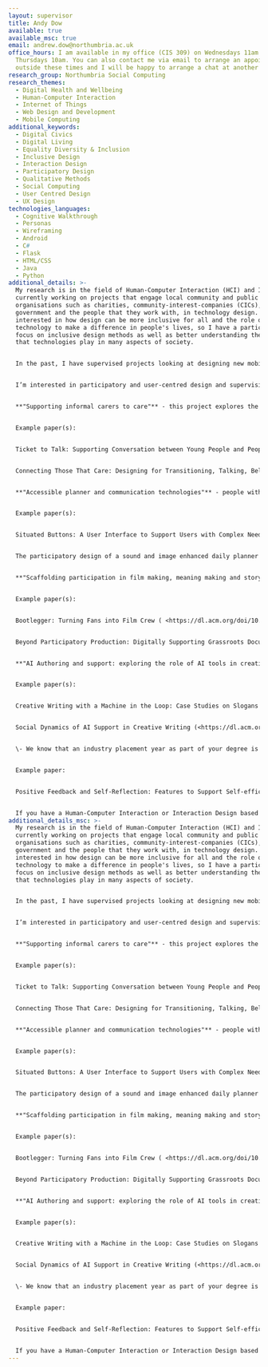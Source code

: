 ```yaml
---
layout: supervisor
title: Andy Dow
available: true
available_msc: true
email: andrew.dow@northumbria.ac.uk
office_hours: I am available in my office (CIS 309) on Wednesdays 11am and
  Thursdays 10am. You can also contact me via email to arrange an appointment
  outside these times and I will be happy to arrange a chat at another time.
research_group: Northumbria Social Computing
research_themes:
  - Digital Health and Wellbeing
  - Human-Computer Interaction
  - Internet of Things
  - Web Design and Development
  - Mobile Computing
additional_keywords:
  - Digital Civics
  - Digital Living
  - Equality Diversity & Inclusion
  - Inclusive Design
  - Interaction Design
  - Participatory Design
  - Qualitative Methods
  - Social Computing
  - User Centred Design
  - UX Design
technologies_languages:
  - Cognitive Walkthrough
  - Personas
  - Wireframing
  - Android
  - C#
  - Flask
  - HTML/CSS
  - Java
  - Python
additional_details: >-
  My research is in the field of Human-Computer Interaction (HCI) and I am
  currently working on projects that engage local community and public sector
  organisations such as charities, community-interest-companies (CICs), local
  government and the people that they work with, in technology design. I am
  interested in how design can be more inclusive for all and the role of
  technology to make a difference in people's lives, so I have a particular
  focus on inclusive design methods as well as better understanding the role
  that technologies play in many aspects of society.


  In the past, I have supervised projects looking at designing new mobile applications supporting people and their support workers/families with their health or wellbeing, or designing new ways to deliver public or charity services in new and innovative ways. Other topics I have supervised include investigations into using IoT technologies to improve citizen experience of the urban environment and NLP projects visualising public opinion about particular issues.


  I’m interested in participatory and user-centred design and supervising HCI projects, some projects of interest to me include:


  **"Supporting informal carers to care"** - this project explores the role of technology to help informal carers (a role increasingly people are having to do for their older friends and family, often while juggling busy lives) to care for loved ones.


  Example paper(s):


  Ticket to Talk: Supporting Conversation between Young People and People with Dementia through Digital Media ( <https://dl.acm.org/doi/10.1145/3173574.3173949>)


  Connecting Those That Care: Designing for Transitioning, Talking, Belonging and Escaping ( <https://dl.acm.org/doi/10.1145/3025453.3025715>)


  **"Accessible planner and communication technologies"** - people with a cognitive impairment, learning disability may struggle to use existing calendar applications or digital networking/communication tech. From innovative conversational agent use (Alexa, Google Home) to more intuitive, visual ways of reminding people about important events, this project explores how can we design a more inclusive way of keeping people on top of their schedule.


  Example paper(s):


  Situated Buttons: A User Interface to Support Users with Complex Needs and Promote Independent Living ( <https://dl.acm.org/doi/10.1145/3411763.3451828>)


  The participatory design of a sound and image enhanced daily planner for people with aphasia (<https://dl.acm.org/doi/abs/10.1145/985692.985744>)


  **"Scaffolding participation in film making, meaning making and story telling."** - stories are everywhere and digital film is a fantastic medium for communicating ideas and capturing the voice of citizens in society. This project explores the use of digital tech in demystifying and supporting the process of capturing and telling stories that matter in new and innovative ways. We all have access to digital tools for capturing and sharing video in a variety of ways, how can this be used to impact society and make positive change for good?


  Example paper(s):


  Bootlegger: Turning Fans into Film Crew ( <https://dl.acm.org/doi/10.1145/2702123.2702229>)


  Beyond Participatory Production: Digitally Supporting Grassroots Documentary (<https://dl.acm.org/doi/10.1145/2745197.2755518>)


  **"AI Authoring and support: exploring the role of AI tools in creative writing"** - Increasingly the power for AI tools is available to all and this extends to the creative sphere, where Amazon have recently limited the number of books authors can upload to sell on their platform to 3 a day such is the increase in productivity. Using AIs in creative processes is still problematic, with issues relating to the threat to authenticity and creativity, yet the potential is there for them to offer support. This project looks at designing an interface that allows seamless integration of AI tools for creativity support into the creative writers' practice.


  Example paper(s):


  Creative Writing with a Machine in the Loop: Case Studies on Slogans and Stories (<https://dl.acm.org/doi/10.1145/3172944.3172983>)


  Social Dynamics of AI Support in Creative Writing (<https://dl.acm.org/doi/10.1145/3544548.3580782>)


  \- We know that an industry placement year as part of your degree is extremely valuable, yet not all students are able to do one. There are many challenges to address, how to find them, where to find advice on securing them, understanding the related processes and getting guidance about them. And there are many more challenges once on placement. This project explores simple digital solutions to make placement opportunities more legible and accessible to all.


  Example paper:


  Positive Feedback and Self-Reflection: Features to Support Self-efficacy among Underrepresented Job Seekers (<https://dl.acm.org/doi/10.1145/3313831.3376717>)


  If you have a Human-Computer Interaction or Interaction Design based project idea in mind I would be very happy to discuss that with you. Equally, if you are interested in working with local charity organisations or thinking along the lines of any of the themes and keywords above, I would be keen to hear your ideas and help you to develop them further, so do get in touch (andrew.dow@northumbria.ac.uk)
additional_details_msc: >-
  My research is in the field of Human-Computer Interaction (HCI) and I am
  currently working on projects that engage local community and public sector
  organisations such as charities, community-interest-companies (CICs), local
  government and the people that they work with, in technology design. I am
  interested in how design can be more inclusive for all and the role of
  technology to make a difference in people's lives, so I have a particular
  focus on inclusive design methods as well as better understanding the role
  that technologies play in many aspects of society.


  In the past, I have supervised projects looking at designing new mobile applications supporting people and their support workers/families with their health or wellbeing, or designing new ways to deliver public or charity services in new and innovative ways. Other topics I have supervised include investigations into using IoT technologies to improve citizen experience of the urban environment and NLP projects visualising public opinion about particular issues.


  I’m interested in participatory and user-centred design and supervising HCI projects, some projects of interest to me include:


  **"Supporting informal carers to care"** - this project explores the role of technology to help informal carers (a role increasingly people are having to do for their older friends and family, often while juggling busy lives) to care for loved ones.


  Example paper(s):


  Ticket to Talk: Supporting Conversation between Young People and People with Dementia through Digital Media ( <https://dl.acm.org/doi/10.1145/3173574.3173949>)


  Connecting Those That Care: Designing for Transitioning, Talking, Belonging and Escaping ( <https://dl.acm.org/doi/10.1145/3025453.3025715>)


  **"Accessible planner and communication technologies"** - people with a cognitive impairment, learning disability may struggle to use existing calendar applications or digital networking/communication tech. From innovative conversational agent use (Alexa, Google Home) to more intuitive, visual ways of reminding people about important events, this project explores how can we design a more inclusive way of keeping people on top of their schedule.


  Example paper(s):


  Situated Buttons: A User Interface to Support Users with Complex Needs and Promote Independent Living ( <https://dl.acm.org/doi/10.1145/3411763.3451828>)


  The participatory design of a sound and image enhanced daily planner for people with aphasia (<https://dl.acm.org/doi/abs/10.1145/985692.985744>)


  **"Scaffolding participation in film making, meaning making and story telling."** - stories are everywhere and digital film is a fantastic medium for communicating ideas and capturing the voice of citizens in society. This project explores the use of digital tech in demystifying and supporting the process of capturing and telling stories that matter in new and innovative ways. We all have access to digital tools for capturing and sharing video in a variety of ways, how can this be used to impact society and make positive change for good?


  Example paper(s):


  Bootlegger: Turning Fans into Film Crew ( <https://dl.acm.org/doi/10.1145/2702123.2702229>)


  Beyond Participatory Production: Digitally Supporting Grassroots Documentary (<https://dl.acm.org/doi/10.1145/2745197.2755518>)


  **"AI Authoring and support: exploring the role of AI tools in creative writing"** - Increasingly the power for AI tools is available to all and this extends to the creative sphere, where Amazon have recently limited the number of books authors can upload to sell on their platform to 3 a day such is the increase in productivity. Using AIs in creative processes is still problematic, with issues relating to the threat to authenticity and creativity, yet the potential is there for them to offer support. This project looks at designing an interface that allows seamless integration of AI tools for creativity support into the creative writers' practice.


  Example paper(s):


  Creative Writing with a Machine in the Loop: Case Studies on Slogans and Stories (<https://dl.acm.org/doi/10.1145/3172944.3172983>)


  Social Dynamics of AI Support in Creative Writing (<https://dl.acm.org/doi/10.1145/3544548.3580782>)


  \- We know that an industry placement year as part of your degree is extremely valuable, yet not all students are able to do one. There are many challenges to address, how to find them, where to find advice on securing them, understanding the related processes and getting guidance about them. And there are many more challenges once on placement. This project explores simple digital solutions to make placement opportunities more legible and accessible to all.


  Example paper:


  Positive Feedback and Self-Reflection: Features to Support Self-efficacy among Underrepresented Job Seekers (<https://dl.acm.org/doi/10.1145/3313831.3376717>)


  If you have a Human-Computer Interaction or Interaction Design based project idea in mind I would be very happy to discuss that with you. Equally, if you are interested in working with local charity organisations or thinking along the lines of any of the themes and keywords above, I would be keen to hear your ideas and help you to develop them further, so do get in touch (andrew.dow@northumbria.ac.uk)
---
```

